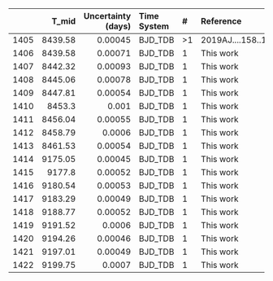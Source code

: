 |      |   T_mid |   Uncertainty (days) | Time System   | #   | Reference           |
|-----:|--------:|---------------------:|:--------------|:----|:--------------------|
| 1405 | 8439.58 |              0.00045 | BJD_TDB       | >1  | 2019AJ....158..141Z |
| 1406 | 8439.58 |              0.00071 | BJD_TDB       | 1   | This work           |
| 1407 | 8442.32 |              0.00093 | BJD_TDB       | 1   | This work           |
| 1408 | 8445.06 |              0.00078 | BJD_TDB       | 1   | This work           |
| 1409 | 8447.81 |              0.00054 | BJD_TDB       | 1   | This work           |
| 1410 | 8453.3  |              0.001   | BJD_TDB       | 1   | This work           |
| 1411 | 8456.04 |              0.00055 | BJD_TDB       | 1   | This work           |
| 1412 | 8458.79 |              0.0006  | BJD_TDB       | 1   | This work           |
| 1413 | 8461.53 |              0.00054 | BJD_TDB       | 1   | This work           |
| 1414 | 9175.05 |              0.00045 | BJD_TDB       | 1   | This work           |
| 1415 | 9177.8  |              0.00052 | BJD_TDB       | 1   | This work           |
| 1416 | 9180.54 |              0.00053 | BJD_TDB       | 1   | This work           |
| 1417 | 9183.29 |              0.00049 | BJD_TDB       | 1   | This work           |
| 1418 | 9188.77 |              0.00052 | BJD_TDB       | 1   | This work           |
| 1419 | 9191.52 |              0.0006  | BJD_TDB       | 1   | This work           |
| 1420 | 9194.26 |              0.00046 | BJD_TDB       | 1   | This work           |
| 1421 | 9197.01 |              0.00049 | BJD_TDB       | 1   | This work           |
| 1422 | 9199.75 |              0.0007  | BJD_TDB       | 1   | This work           |